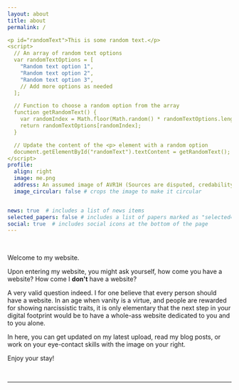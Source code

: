 ```yaml
---
layout: about
title: about
permalink: /

<p id="randomText">This is some random text.</p>
<script>
  // An array of random text options
  var randomTextOptions = [
    "Random text option 1",
    "Random text option 2",
    "Random text option 3",
    // Add more options as needed
  ];

  // Function to choose a random option from the array
  function getRandomText() {
    var randomIndex = Math.floor(Math.random() * randomTextOptions.length);
    return randomTextOptions[randomIndex];
  }

  // Update the content of the <p> element with a random option
  document.getElementById("randomText").textContent = getRandomText();
</script>
profile:
  align: right
  image: me.png
  address: An assumed image of AVR1H (Sources are disputed, credability may vary).
  image_circular: false # crops the image to make it circular


news: true  # includes a list of news items
selected_papers: false # includes a list of papers marked as "selected={true}"
social: true  # includes social icons at the bottom of the page
---
```

<br>
<p>Welcome to my website.</p>
<p>Upon entering my website, you might ask yourself, how come you have a website? How come I <b>don't</b> have a website?</p>
<p>A very valid question indeed. I for one believe that every person should have a website. In an age when vanity is a virtue, and people are rewarded for showing narcissistic traits, it is only elementary that the next step in your digital footprint would be to have a whole-ass website dedicated to you and to you alone.</p>
<p>In here, you can get updated on my latest upload, read my blog posts, or work on your eye-contact skills with the image on your right.</p>
<p>Enjoy your stay!</p>
<br>
<hr>
